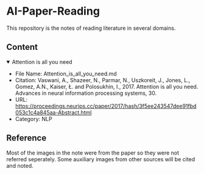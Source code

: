 # AI-Paper-Reading
This repository is the notes of reading literature in several domains.
## Content
</details>
<details open>
<summary>Attention is all you need</summary>

- File Name: Attention_is_all_you_need.md
- Citation: Vaswani, A., Shazeer, N., Parmar, N., Uszkoreit, J., Jones, L., Gomez, A.N., Kaiser, Ł. and Polosukhin, I., 2017. Attention is all you need. Advances in neural information processing systems, 30.
- URL: https://proceedings.neurips.cc/paper/2017/hash/3f5ee243547dee91fbd053c1c4a845aa-Abstract.html
- Category: NLP
</details>

## Reference
Most of the images in the note were from the paper so they were not referred seperately. Some auxiliary images from other sources will be cited and noted.



